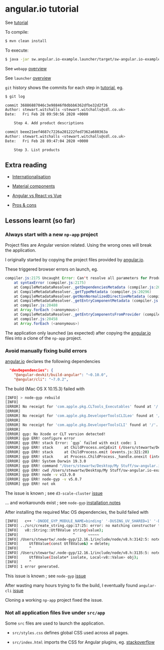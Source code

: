 # angular.io tutorial

See [tutorial](https://angular.io/start)

To compile:
```bash
$ mvn clean install
```

To execute:
```bash
$ java -jar sw.angular.io-example.launcher/target/sw-angular.io-example-launcher-1.0.0-SNAPSHOT.war
```

See `webapp` [overview](sw.angular.io-example.webapp/README.md)

See `launcher` [overview](sw.angular.io-example.launcher/README.md)

`git` history shows the commits for each step in [tutorial](https://angular.io/start), 
eg.

```bash
$ git log

commit 36886887046c3e98846f0dbbb6362dfbe32d2f26
Author: stewart.witchalls <stewart.witchalls@cdl.co.uk>
Date:   Fri Feb 28 09:50:56 2020 +0000

    Step 4. Add product descriptions

commit beee21eef4687c7226a201222fed7362a680363a
Author: stewart.witchalls <stewart.witchalls@cdl.co.uk>
Date:   Fri Feb 28 09:47:04 2020 +0000

    Step 3. List products
```

## Extra reading

* [Internationalisation](https://angular.io/guide/i18n)

* [Material components](https://material.angular.io/components/)

* [Angular vs React vs Vue](https://www.codeinwp.com/blog/angular-vs-vue-vs-react/)

* [Pros & cons](https://medium.com/@TechMagic/reactjs-vs-angular5-vs-vue-js-what-to-choose-in-2018-b91e028fa91d)

## Lessons learnt (so far)

### Always start with a new `np-app` project

Project files are Angular version related. Using the wrong ones will break 
the application.

I originally started by copying the project files provided by [angular.io](https://angular.io/start).

These triggered browser errors on launch, eg.

```java
compiler.js:2175 Uncaught Error: Can't resolve all parameters for ProductDetailsComponent: (?).
    at syntaxError (compiler.js:2175)
    at CompileMetadataResolver._getDependenciesMetadata (compiler.js:20401)
    at CompileMetadataResolver._getTypeMetadata (compiler.js:20296)
    at CompileMetadataResolver.getNonNormalizedDirectiveMetadata (compiler.js:19925)
    at CompileMetadataResolver._getEntryComponentMetadata (compiler.js:20496)
    at compiler.js:20488
    at Array.forEach (<anonymous>)
    at CompileMetadataResolver._getEntryComponentsFromProvider (compiler.js:20487)
    at compiler.js:20458
    at Array.forEach (<anonymous>)
```

The application only launched (as expected) after copying the [angular.io](https://angular.io/start)
files into a clone of the `np-app` project.

### Avoid manually fixing build errors

[angular.io](https://angular.io/start) declares the following dependencies 

```json
  "devDependencies": {
    "@angular-devkit/build-angular": "~0.10.0",
    "@angular/cli": "~7.0.2",
```

The build (Mac OS X 10.15.3) failed with 

```bash
[INFO] > node-gyp rebuild
[INFO]
[ERROR] No receipt for 'com.apple.pkg.CLTools_Executables' found at '/'.
[ERROR]
[ERROR] No receipt for 'com.apple.pkg.DeveloperToolsCLILeo' found at '/'.
[ERROR]
[ERROR] No receipt for 'com.apple.pkg.DeveloperToolsCLI' found at '/'.
[ERROR]
[ERROR] gyp: No Xcode or CLT version detected!
[ERROR] gyp ERR! configure error
[ERROR] gyp ERR! stack Error: `gyp` failed with exit code: 1
[ERROR] gyp ERR! stack     at ChildProcess.onCpExit (/Users/stewartw/Desktop/My Stuff/sw-angular.io-example/sw.angular.io-example.webapp/target/node/node_modules/npm/node_modules/node-gyp/lib/configure.js:351:16)
[ERROR] gyp ERR! stack     at ChildProcess.emit (events.js:321:20)
[ERROR] gyp ERR! stack     at Process.ChildProcess._handle.onexit (internal/child_process.js:275:12)
[ERROR] gyp ERR! System Darwin 19.3.0
[ERROR] gyp ERR! command "/Users/stewartw/Desktop/My Stuff/sw-angular.io-example/sw.angular.io-example.webapp/target/node/node" "/Users/stewartw/Desktop/My Stuff/sw-angular.io-example/sw.angular.io-example.war/target/node/node_modules/npm/node_modules/node-gyp/bin/node-gyp.js" "rebuild"
[ERROR] gyp ERR! cwd /Users/stewartw/Desktop/My Stuff/sw-angular.io-example/sw.angular.io-example.webapp/src/main/angular.io-example/node_modules/fsevents
[ERROR] gyp ERR! node -v v13.9.0
[ERROR] gyp ERR! node-gyp -v v5.0.7
[ERROR] gyp ERR! not ok
```

The issue is known ; see `d3-scale-cluster` [issue](https://github.com/schnerd/d3-scale-cluster/issues/7)

... and workarounds exist ; see `node-gyp` [installation notes](https://github.com/nodejs/node-gyp/blob/master/macOS_Catalina.md)

After installing the required Mac OS dependencies, the build failed with

```bash
[INFO]   c++ '-DNODE_GYP_MODULE_NAME=binding' '-DUSING_UV_SHARED=1' '-DUSING_V8_SHARED=1' '-DV8_DEPRECATION_WARNINGS=1' '-DV8_DEPRECATION_WARNINGS' '-DV8_IMMINENT_DEPRECATION_WARNINGS' '-D_DARWIN_USE_64_BIT_INODE=1' '-D_LARGEFILE_SOURCE' '-D_FILE_OFFSET_BITS=64' '-DOPENSSL_NO_PINSHARED' '-DOPENSSL_THREADS' '-DBUILDING_NODE_EXTENSION' -I/Users/stewartw/.node-gyp/12.16.1/include/node -I/Users/stewartw/.node-gyp/12.16.1/src -I/Users/stewartw/.node-gyp/12.16.1/deps/openssl/config -I/Users/stewartw/.node-gyp/12.16.1/deps/openssl/openssl/include -I/Users/stewartw/.node-gyp/12.16.1/deps/uv/include -I/Users/stewartw/.node-gyp/12.16.1/deps/zlib -I/Users/stewartw/.node-gyp/12.16.1/deps/v8/include -I../../nan -I../src/libsass/include  -Os -gdwarf-2 -mmacosx-version-min=10.7 -arch x86_64 -Wall -Wendif-labels -W -Wno-unused-parameter -std=gnu++1y -stdlib=libc++ -fno-rtti -fno-exceptions -std=c++11 -MMD -MF ./Release/.deps/Release/obj.target/binding/src/create_string.o.d.raw   -c -o Release/obj.target/binding/src/create_string.o ../src/create_string.cpp
[INFO] ../src/create_string.cpp:17:25: error: no matching constructor for initialization of 'v8::String::Utf8Value'
[INFO]   v8::String::Utf8Value string(value);
[INFO]                         ^      ~~~~~
[INFO] /Users/stewartw/.node-gyp/12.16.1/include/node/v8.h:3142:5: note: candidate constructor not viable: no known conversion from 'v8::Local<v8::Value>' to 'const v8::String::Utf8Value' for 1st argument
[INFO]     Utf8Value(const Utf8Value&) = delete;
[INFO]     ^
[INFO] /Users/stewartw/.node-gyp/12.16.1/include/node/v8.h:3135:5: note: candidate constructor not viable: requires 2 arguments, but 1 was provided
[INFO]     Utf8Value(Isolate* isolate, Local<v8::Value> obj);
[INFO]     ^
[INFO] 1 error generated.
```

This issue is known ; see `node-gyp` [issue](https://github.com/nodejs/node-gyp/issues/1763/)

After wasting many hours trying to fix the build, I eventually found `angular-cli` [issue](https://github.com/angular/angular-cli/issues/14339)

Cloning a working `np-app` project fixed the issue.

### Not all application files live under `src/app`

Some `src` files are used to launch the application.

* `src/styles.css` defines global CSS used across all pages.

* `src/index.html` imports the CSS for Angular plugins, eg.
  [stackoverflow](https://stackoverflow.com/questions/33855829/materializecss-icons-not-working)

